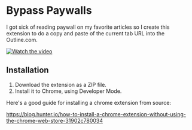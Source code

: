 # Bypass Paywalls

I got sick of reading paywall on my favorite articles so I create this extension to do a copy and paste of the current tab URL into the Outline.com.

[![Watch the video](https://p142.p3.n0.cdn.getcloudapp.com/items/6qu2jGz9/Screen%20Recording%202020-07-23%20at%2011.22.31%20PM.gif)](https://p142.p3.n0.cdn.getcloudapp.com/items/6qu2jGz9/Screen%20Recording%202020-07-23%20at%2011.22.31%20PM.gif)

## Installation

1. Download the extension as a ZIP file.
2. Install it to Chrome, using Developer Mode.

Here's a good guide for installing a chrome extension from source:

https://blog.hunter.io/how-to-install-a-chrome-extension-without-using-the-chrome-web-store-31902c780034
